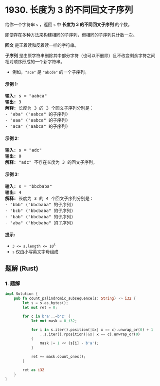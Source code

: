 # 1930. 长度为 3 的不同回文子序列
给你一个字符串 `s` ，返回 `s` 中 **长度为 3 的不同回文子序列** 的个数。

即便存在多种方法来构建相同的子序列，但相同的子序列只计数一次。

**回文** 是正着读和反着读一样的字符串。

**子序列** 是由原字符串删除其中部分字符（也可以不删除）且不改变剩余字符之间相对顺序形成的一个新字符串。
* 例如，`"ace"` 是 `"abcde"` 的一个子序列。

#### 示例 1:
<pre>
<strong>输入:</strong> s = "aabca"
<strong>输出:</strong> 3
<strong>解释:</strong> 长度为 3 的 3 个回文子序列分别是：
- "aba" ("aabca" 的子序列)
- "aaa" ("aabca" 的子序列)
- "aca" ("aabca" 的子序列)
</pre>

#### 示例 2:
<pre>
<strong>输入:</strong> s = "adc"
<strong>输出:</strong> 0
<strong>解释:</strong> "adc" 不存在长度为 3 的回文子序列。
</pre>

#### 示例 3:
<pre>
<strong>输入:</strong> s = "bbcbaba"
<strong>输出:</strong> 4
<strong>解释:</strong> 长度为 3 的 4 个回文子序列分别是：
- "bbb" ("bbcbaba" 的子序列)
- "bcb" ("bbcbaba" 的子序列)
- "bab" ("bbcbaba" 的子序列)
- "aba" ("bbcbaba" 的子序列)
</pre>

#### 提示:
* <code>3 <= s.length <= 10<sup>5</sup></code>
* `s` 仅由小写英文字母组成

## 题解 (Rust)

### 1. 题解
```Rust
impl Solution {
    pub fn count_palindromic_subsequence(s: String) -> i32 {
        let s = s.as_bytes();
        let mut ret = 0;

        for c in b'a'..=b'z' {
            let mut mask = 0_i32;

            for i in s.iter().position(|&x| x == c).unwrap_or(0) + 1
                ..s.iter().rposition(|&x| x == c).unwrap_or(0)
            {
                mask |= 1 << (s[i] - b'a');
            }

            ret += mask.count_ones();
        }

        ret as i32
    }
}
```
